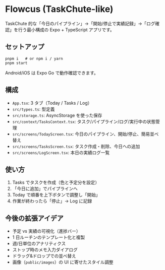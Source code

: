 # Flowcus (TaskChute-like)

TaskChute 的な「今日のパイプライン」→「開始/停止で実績記録」→「ログ確認」を行う最小構成の Expo + TypeScript アプリです。

## セットアップ

```
pnpm i   # or npm i / yarn
pnpm start
```

Android/iOS は Expo Go で動作確認できます。

## 構成

- `App.tsx`: 3 タブ（Today / Tasks / Log）
- `src/types.ts`: 型定義
- `src/storage.ts`: AsyncStorage を使った保存
- `src/context/TasksContext.tsx`: タスク/パイプライン/ログ/実行中の状態管理
- `src/screens/TodayScreen.tsx`: 今日のパイプライン、開始/停止、簡易並べ替え
- `src/screens/TasksScreen.tsx`: タスク作成・削除、今日への追加
- `src/screens/LogScreen.tsx`: 本日の実績ログ一覧

## 使い方

1. Tasks でタスクを作成（色と予定分を設定）
2. 「今日に追加」でパイプラインへ
3. Today で順番を上下ボタンで調整し「開始」
4. 作業が終わったら「停止」→ Log に記録

## 今後の拡張アイデア

- 予定 vs 実績の可視化（進捗バー）
- 1 日ルーチンのテンプレート化と複製
- 週/日単位のアナリティクス
- ストップ時のメモ入力ダイアログ
- ドラッグ&ドロップでの並べ替え
- 画像（`public/images`）の UI に寄せたスタイル調整

